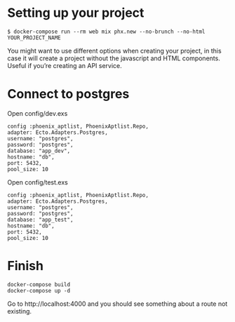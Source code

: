 # Setting up your project
    $ docker-compose run --rm web mix phx.new --no-brunch --no-html YOUR_PROJECT_NAME
You might want to use different options when creating your project, in this case it will create a project without the javascript and HTML components. Useful if you’re creating an API service.

# Connect to postgres
Open config/dev.exs

    config :phoenix_aptlist, PhoenixAptlist.Repo,
    adapter: Ecto.Adapters.Postgres,
    username: "postgres",
    password: "postgres",
    database: "app_dev",
    hostname: "db",
    port: 5432,
    pool_size: 10

Open config/test.exs

    config :phoenix_aptlist, PhoenixAptlist.Repo,
    adapter: Ecto.Adapters.Postgres,
    username: "postgres",
    password: "postgres",
    database: "app_test",
    hostname: "db",
    port: 5432,
    pool_size: 10



# Finish
    docker-compose build
    docker-compose up -d

Go to http://localhost:4000 and you should see something about a route not existing.
